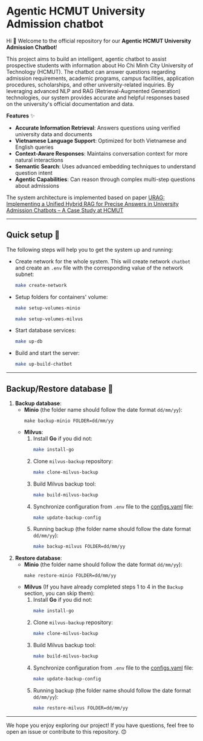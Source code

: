 # Agentic HCMUT University Admission chatbot

Hi 👋 Welcome to the official repository for our **Agentic HCMUT University Admission Chatbot**!  

This project aims to build an intelligent, agentic chatbot to assist prospective students with information about Ho Chi Minh City University of Technology (HCMUT). The chatbot can answer questions regarding admission requirements, academic programs, campus facilities, application procedures, scholarships, and other university-related inquiries. By leveraging advanced NLP and RAG (Retrieval-Augmented Generation) technologies, our system provides accurate and helpful responses based on the university's official documentation and data.

**Features** ✨
- **Accurate Information Retrieval**: Answers questions using verified university data and documents
- **Vietnamese Language Support**: Optimized for both Vietnamese and English queries
- **Context-Aware Responses**: Maintains conversation context for more natural interactions
- **Semantic Search**: Uses advanced embedding techniques to understand question intent
- **Agentic Capabilities**: Can reason through complex multi-step questions about admissions

The system architecture is implemented based on paper [URAG: Implementing a Unified Hybrid RAG for Precise Answers in University Admission Chatbots – A Case Study at HCMUT](https://arxiv.org/pdf/2501.16276)

---

## Quick setup 🚀

The following steps will help you to get the system up and running:

- Create network for the whole system. This will create network `chatbot` and create an `.env` file with the corresponding value of the network subnet:
    ```bash
    make create-network
    ```
- Setup folders for containers' volume:
    ```bash
    make setup-volumes-minio
    ```
    ```bash
    make setup-volumes-milvus
    ```
- Start database services:
    ```bash
    make up-db
    ```
- Build and start the server:
    ```bash
    make up-build-chatbot
    ```

---

## Backup/Restore database 💾

1. **Backup database**:
    - **Minio** (the folder name should follow the date format `dd/mm/yy`):
        ```
        make backup-minio FOLDER=dd/mm/yy
        ```
    - **Milvus**:
        1. Install **Go** if you did not:
            ```bash
            make install-go
            ```
        2. Clone `milvus-backup` repository:
            ```bash
            make clone-milvus-backup
            ```
        3. Build Milvus backup tool:
            ```bash
            make build-milvus-backup
            ```
        4. Synchronize configuration from `.env` file to the [configs.yaml](./database/backup/milvus-backup/configs/backup.yaml) file:
            ```bash
            make update-backup-config
            ```
        5. Running backup (the folder name should follow the date format `dd/mm/yy`):
            ```bash
            make backup-milvus FOLDER=dd/mm/yy
            ```
2. **Restore database**:
    - **Minio** (the folder name should follow the date format `dd/mm/yy`):
        ```
        make restore-minio FOLDER=dd/mm/yy
        ```
    - **Milvus** (If you have already completed steps 1 to 4 in the `Backup` section, you can skip them):
        1. Install **Go** if you did not:
            ```bash
            make install-go
            ```
        2. Clone `milvus-backup` repository:
            ```bash
            make clone-milvus-backup
            ```
        3. Build Milvus backup tool:
            ```bash
            make build-milvus-backup
            ```
        4. Synchronize configuration from `.env` file to the [configs.yaml](./database/backup/milvus-backup/configs/backup.yaml) file:
            ```bash
            make update-backup-config
            ```
        5. Running backup (the folder name should follow the date format `dd/mm/yy`):
            ```bash
            make restore-milvus FOLDER=dd/mm/yy
            ```

---

We hope you enjoy exploring our project! If you have questions, feel free to open an issue or contribute to this repository. 😊 